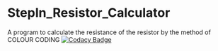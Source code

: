 # StepIn_Resistor_Calculator
A program to calculate the resistance of the resistor by the method of COLOUR CODING
[![Codacy Badge](https://app.codacy.com/project/badge/Grade/2663aa7500f641c7bedfd317b33dc8af)](https://www.codacy.com/gh/navjeet2512/StepIn_Resistor_Calculator/dashboard?utm_source=github.com&amp;utm_medium=referral&amp;utm_content=navjeet2512/StepIn_Resistor_Calculator&amp;utm_campaign=Badge_Grade)
